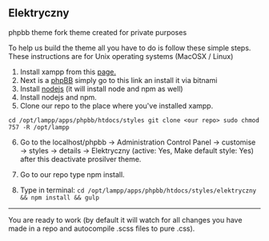 ## Elektryczny

phpbb theme fork
theme created for private purposes

To help us build the theme all you have to do is follow these simple steps.
These instructions are for Unix operating systems
(MacOSX / Linux)

 1. Install xampp from this [page.](https://www.apachefriends.org/pl/index.html)
 2. Next is a [phpBB](https://bitnami.com/stack/phpbb) simply go to this link an install it via bitnami
 3. Install  [nodejs](https://nodejs.org/en/) (it will install node and npm as well)
 4. Install nodejs and npm.
 5. Clone our repo to the place where you've installed xampp.

  `cd /opt/lampp/apps/phpbb/htdocs/styles
     git clone <our repo>
     sudo chmod 757 -R /opt/lampp`

 6. Go to the localhost/phpbb -> Administration Control Panel -> customise -> styles -> details -> Elektryczny (active: Yes, Make default style: Yes)
after this deactivate prosilver theme.
 7. Go to our repo type npm install.

 8. Type in terminal:
`cd /opt/lampp/apps/phpbb/htdocs/styles/elektryczny && npm install && gulp`

----------


 You are ready to work (by default it will watch for all changes you have made in a repo and autocompile .scss files to pure .css).
